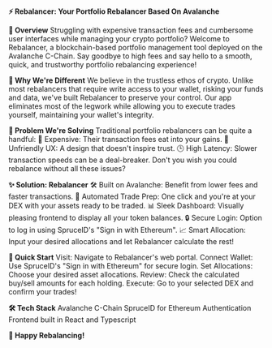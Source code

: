 **⚡ Rebalancer: Your Portfolio Rebalancer Based On Avalanche**

**🚀 Overview**
Struggling with expensive transaction fees and cumbersome user interfaces while managing your crypto portfolio? Welcome to Rebalancer, a blockchain-based portfolio management tool deployed on the Avalanche C-Chain. Say goodbye to high fees and say hello to a smooth, quick, and trustworthy portfolio rebalancing experience!

**🤔 Why We're Different**
We believe in the trustless ethos of crypto. Unlike most rebalancers that require write access to your wallet, risking your funds and data, we've built Rebalancer to preserve your control. Our app eliminates most of the legwork while allowing you to execute trades yourself, maintaining your wallet's integrity.

**🎯 Problem We're Solving**
Traditional portfolio rebalancers can be quite a handful:
💸 Expensive: Their transaction fees eat into your gains.
🤔 Unfriendly UX: A design that doesn't inspire trust.
🕒 High Latency: Slower transaction speeds can be a deal-breaker.
Don't you wish you could rebalance without all these issues?

**✨ Solution: Rebalancer**
🛠 Built on Avalanche: Benefit from lower fees and faster transactions.
🔄 Automated Trade Prep: One click and you're at your DEX with your assets ready to be traded.
📊 Sleek Dashboard: Visually pleasing frontend to display all your token balances.
🔒 Secure Login: Option to log in using SpruceID's "Sign in with Ethereum".
📈 Smart Allocation: Input your desired allocations and let Rebalancer calculate the rest!

**🚀 Quick Start**
Visit: Navigate to Rebalancer's web portal.
Connect Wallet: Use SpruceID's "Sign in with Ethereum" for secure login.
Set Allocations: Choose your desired asset allocations.
Review: Check the calculated buy/sell amounts for each holding.
Execute: Go to your selected DEX and confirm your trades!

**🛠 Tech Stack**
Avalanche C-Chain
SpruceID for Ethereum Authentication
Frontend built in React and Typescript


**🎉 Happy Rebalancing!**
